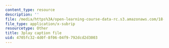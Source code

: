 ```yaml
---
content_type: resource
description: ''
file: /media/https%3A/open-learning-course-data-rc.s3.amazonaws.com/18-02sc-multivariable-calculus-fall-2010/4705fc324d0f8f0604f9792dcd2d3003_ImzS_gSbjK4.srt
file_type: application/x-subrip
resourcetype: Other
title: 3play caption file
uid: 4705fc32-4d0f-8f06-04f9-792dcd2d3003
---
```

